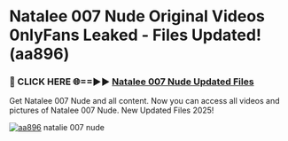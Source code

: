 # Natalee 007 Nude Original Videos 0nlyFans Leaked - Files Updated! (aa896)

<h3>🔴 CLICK HERE 🌐==►► <a href="https://tinyurl.com/52m3yx9h" rel="nofollow">Natalee 007 Nude Updated Files</a></h3>

Get Natalee 007 Nude and all content. Now you can access all videos and pictures of Natalee 007 Nude. New Updated Files 2025!

[![aa896](https://i.imgur.com/TnHtlc8.gif)](https://tinyurl.com/52m3yx9h)
natalie 007 nude